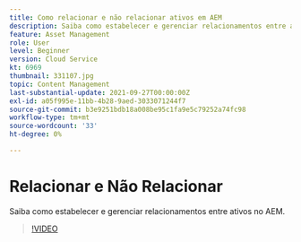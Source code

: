 ```yaml
---
title: Como relacionar e não relacionar ativos em AEM
description: Saiba como estabelecer e gerenciar relacionamentos entre ativos no AEM.
feature: Asset Management
role: User
level: Beginner
version: Cloud Service
kt: 6969
thumbnail: 331107.jpg
topic: Content Management
last-substantial-update: 2021-09-27T00:00:00Z
exl-id: a05f995e-11bb-4b28-9aed-3033071244f7
source-git-commit: b3e9251bdb18a008be95c1fa9e5c79252a74fc98
workflow-type: tm+mt
source-wordcount: '33'
ht-degree: 0%

---
```


# Relacionar e Não Relacionar

Saiba como estabelecer e gerenciar relacionamentos entre ativos no AEM.

>[!VIDEO](https://video.tv.adobe.com/v/331107?quality=12&learn=on)
